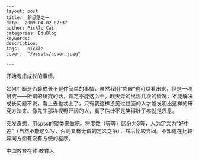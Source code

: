 
    ---
    layout: post  
    title:  新思路之一  
    date:  2009-04-02 07:37  
    author: Pickle Cai  
    categories: EduBlog  
    keywords: 
    description:   
    tags:	pickle   
    cover:  "/assets/cover.jpeg"  

    ---  
    
开始考虑成长的事情。



如何判断是否算成长不是件简单的事情，虽然我用“肉眼”也可以看出来，但是一项研究——所谓的研究的话，肯定不能这么干。昨天弄的出现几次的情况，不能解决成长问题不说，看上去也忒土了，只有我这样没见过世面的人才能发明出这样的研究方法来。像先生那样视野开阔的人，看了估计不是笑得肚子疼就是叹息。



突发奇想，用spss的聚类来做吧。将度数（等等）区分为3等，人为定义为“好中差”（自然不能这么写，否则又有无谓的定义之争），然后比较异同。不知道在比较异同方面有没有方便的程序。



		    
 中国教育在线·教育人

